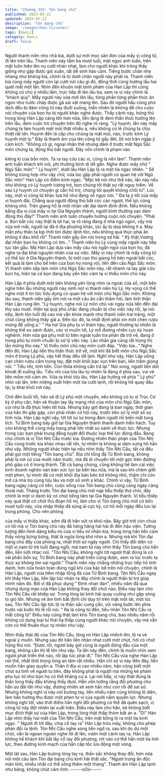 ```yaml
---
title: "Chương 333: Tôn bang chủ"
published: 2025-05-22
updated: 2025-05-22
description: 'Tôn bang chủ'
image: '/images/han-li/cover/'
tags: [HanLi]
category: HanLi
draft: false
---
```


Người thanh niên nho nhã kia, dưới sự mời mọc săn đón của mấy
vị công tử, đi lên trên lầu.
Thanh niên này tầm ba mươi tuổi, mặt ngọc anh tuấn, trên mặt
luôn hiện lên nụ cười nhàn nhạt, làm cho người khác khi trông
thấy giống như gặp được gió xuân, rất dễ sinh hảo cảm. Tiếng
bước chân nhẹ nhàng như không kia, chính là từ dưới chân
người này phát ra.
Thanh niên kia cùng mấy người còn lại cười nói câu gì đó, đồng
thời cũng hướng lầu hai quét mắt một lần.
Nhìn đến khuôn mặt bình phàm của Hàn Lập thì cũng không có
chú ý nhiều lắm, trực tiếp đi lên lầu ba, xem ra vị này chính là
"khách quý".
Mấy người này vừa mới lên lầu, từng phần từng phần thức ăn
ngon như nước chảy được gã sai vặt mang lên. Sau đó người
hầu cùng phó dịch đều bị đám công tử này đuổi xuống, hiển nhiên
là không để cho cuộc nói chuyện của bọn họ bị người khác nghe
được.
Thấy cảnh này, hứng thú trong lòng Hàn Lập càng lớn hơn nữa,
liền lặng lẽ đem thần thức hướng lên trên lầu, đem cuộc trò
chuyện trên đó nghe rõ ràng.
"Lý huynh, lần này mấy chúng ta làm huynh mệt mỏi thật nhiều a,
nếu không có lẽ chúng ta chịu thiệt rất lớn. Huynh đến là cấp cho
chúng ta mặt mũi, nào, trước kính Lý huynh một ly." Đây là thanh
âm của tên công tử gầy đét, lời nói tràn ngập ý cảm kích.
"Không có gì, ngoại nhân thế nhưng dám ở trước mắt Ngũ Sắc
môn chúng ta, động thủ bắt người. Đây vốn chính là phạm vào

kiêng kị của bổn môn. Ta ra tay cứu các vị, cũng là nên làm".
Thanh niên anh tuấn khách khí nói, phi thường bình dị dễ gần.
Nghe được mấy chữ " Ngũ Sắc môn" " Lý huynh", dưới lầu Hàn
Lập lộ ra một tia ngạc nhiên.
" Sẽ không trùng hợp như vậy chứ, vừa lúc gặp phải người có
quan hệ với Ngũ Sắc môn"
Hàn Lập có điểm kinh ngạc.
"Mặc kệ nói như thế nào, lần này nếu như không có Lý huynh
tương trợ, bọn chúng tôi thật sự rất nguy hiểm. Về sau Lý huynh
có chuyện gì cần hỗ trợ, chúng tôi quyết không chối từ". Lúc này,
một vị công tử khác tựa hồ như đang vỗ ngực nói.
" Đa tạ ý tốt của mấy vị huynh đài. Chẳng qua người động thủ bắt
cóc các ngươi, thế lực cũng không nhỏ. Trên giang hồ là một nhân
vật đại danh đỉnh đỉnh. Nếu không bằng địa vị của mấy vị tại Gia
Nguyên thành, người bình thường sao dám động thủ đây!" Thanh
niên anh tuấn chuyển hướng cuộc nói chuyện.
"Phải a. Bọn bắt cóc này thật là lợi hại, ta rõ ràng đang ở nhà ngủ
ngon, vậy mà vừa mở mắt, người lại đã ở địa phương khác, lúc ấy
bị dọa không ít a. May mắn phụ thân ta kịp thời tìm được lệnh tôn,
nếu không quả thực phải ăn không ít đau khổ rồi" Thanh niên gầy
ốm nói trong sợ hãi.
" Kỳ thật,Vương đại nhân bọn họ không có tìm…" Thanh niên họ
Lý cùng mấy người này tiếp tục tán gẫu.
Mà Hàn Lập dựa vào mấy câu nói ngắn ngủi của bọn họ, đã nghe
ra đại khái nguyên nhân của sự việc.
Mấy vị này chính là mấy công tử có thế lực ở Gia Nguyên thành,
bị một cao thủ giang hồ bên ngoài bắt cóc, kết quả là làm cho bề
trên của bọn họ nóng vội, liền đến cầu Ngũ Sắc môn. Vị thanh
niên sắp làm môn chủ Ngũ Sắc môn này, rất nhanh ra tay giải cứu
bọn họ, hiện tại cả bọn đang bày yến tiệc cảm tạ vị thiếu môn chủ
này.

Hàn Lập ở phía dưới một bên không yên lòng nhìn ra ngoài cửa
sổ, một bên nghe trên lầu những người này nịnh nọt vị thanh niên
họ Lý. Hy vọng có thể nghe một ít tin tức hữu dụng có quan hệ
với môn chủ Ngũ Sắc môn.
Không lâu sau, thanh niên gầy ốm nói ra một câu ân cần thăm
hỏi, làm tinh thần Hàn Lập rung lên.
"Lý huynh, nghe nói Lý môn chủ vài ngày nữa liền đến đại thọ sáu
mươi. Hiện tại quý phủ chắc đang chuẩn bị cho việc này rồi, lại
nói tiếp, lệnh tôn tuổi đã cao mà vẫn khỏe mạnh như thanh niên
trai tráng, một chút cũng không thấy già a. Đến lúc đó, ta nhất
định phải xin một chén rượu mừng để uống a."
" Ha ha! Gia phụ tu vi thâm hậu, người thường tự nhiên là không
thể so sánh được, các vị muốn tới, Lý mỗ đương nhiên cực kỳ
hoan nghênh. Hơn nữa gia phụ mới từ bên ngoài tuần tra phân đà
trở về, đang ở trong phủ tự mình chuẩn bị xử lý việc này. Lão
nhân gia cũng rất trọng thị lần mừng thọ này." Vị thiếu môn chủ
này mỉm cười đáp.
"Việc kia…"
Nghe đến đó, Hàn Lập liền thu thần thức trở về, một khi đã biết
môn chủ Ngũ Sắc môn ở trong Lý phủ, vậy hết thảy đều dễ làm.
Nghĩ như vậy, Hàn Lập uống cạn chén rượu cầm trong tay, đặt
một khối bạc vụn trên bàn, liền trầm giọng nói.
" Tiểu nhị, tính tiền. Còn thừa không cần trả lại."
Nói xong, người liền dứt khoát đi xuống lầu.
Tiểu nhị của tửu lâu tự nhiên là đang ở phía sau, vui vẻ liên mồm
nói cảm ơn.
Vừa ra khỏi tửu lâu, Hàn Lập hướng về phía " Lý phủ" nhìn vài
lần, trên miệng xuất hiện một tia cười lạnh, rồi không hề quay đầu
lại, ly khai khỏi nơi này.

Chờ đến buổi tối, hắn sẽ đi Lý phủ một chuyến, nếu không có tu
sĩ Trúc Cơ kỳ ở phụ cận, hắn sẽ thuận tay lấy mạng nhỏ của môn
chủ Ngũ Sắc môn, coi như là đã thực hiện lời hứa.
Nhưng bây giờ đang là ban ngày, thời gian của hắn thì gấp gáp,
còn phải nhân cơ hội này, trước tiên xử lý một số sự tình nữa.
Hàn Lập nghĩ vậy, tới tới lui lui trong đám người rồi biến mất tung
tích.
Tứ Bình bang bây giờ tại Gia Nguyên thành thanh danh hiển
hách. Tuy còn không thể cùng mấy bang phái lớn nhất so sánh về
thực lực. Nhưng trong các ban phái trung đẳng tuyệt đối thuộc
loại thế lực đứng đầu. Bang chủ chính là vị Tôn Nhị Cẩu trước
kia.
Đương nhiên thân phận của Tôn Nhị Cẩu cùng trước kia khác
nhau rất lớn, tự nhiên là không ai dám xưng hô hắn như vậy.
Những người khác hiện tại nếu nhìn thấy Tôn Nhị Cẩu, tất cả đều
phải gọi một tiếng "Tôn bang chủ".
Địa chỉ tổng đà Tứ Bình bang, không phải là nơi cũ của mười
năm trước, mà đã di chuyển tới một góc trên đường phố giàu có
ở trong thành.
Tất cả bang chúng, cũng không hề làm cái việc kinh doanh nghèo
nàn bán sức lực tại bến tàu nữa, mà là sau khi chém giết một
phen, tự mình đã có một khối địa bàn béo bở không nhỏ, thậm chí
còn mở cả nhà trọ cùng tửu lâu và một số sinh ý khác.
Chính vì vậy, Tứ Bình bang ngày càng có tiền, cuộc sống của Tôn
bang chủ cũng càng ngày càng thoải mái.
Tháng trước Tôn đại bang chủ mới nạp tiểu thiếp thứ chín, đây
chính là một vị danh kỹ có chút tiếng tăm tại Gia Nguyên thành.
Vị tiểu thiếp này quả thật có chút thủ đoạn hồ mị, làm cho vị Tôn
bang chủ mới có bốn mươi tuổi này, vừa nhập thiếp đã sủng ái
cực kỳ, cơ hồ mỗi ngày đều lưu lại trong phòng. Cho nên phòng

của mấy vị thiếp khác, sớm đã đị hắn vứt ra khỏi não.
Bây giờ trời còn chưa có tối mà vị Tôn bang chủ này đã hăng
hăng hái hái đi đến hậu viện.
Tưởng tượng đến hình dáng kiều mị của vị tiểu mĩ nhân kia, trong
lòng hắn liền cảm thấy nóng bừng bừng, thật là ngứa lòng khó
nhịn a.
Nhưng mà khi Tôn đại bang chủ đẩy cửa phòng ra, nhất thời sợ
ngây người.
Chỉ thấy đối diện có một vị nam tử trẻ tuổi đang ngồi, mà nam tử
này nhìn thấy Tôn bang chủ tiến đến, liền lười nhác nói.
"Tôn Nhị Cẩu, không nghĩ tới ngươi thật đúng là có vài phần bổn
sự, Tứ Bình bang này phát triển cũng được, xem ra lúc trước ta
thực sự không tìm sai người."
Thanh niên này chẳng những trực tiếp hô tính danh, hơn nữa
hoàn toàn dùng ngữ khí của bậc bề trên nói chuyện, chính là Hàn
Lập, người vừa tiềm nhập tổng đà của Tứ Bình bang.
Tôn Nhị Cẩu ngay khi thấy Hàn Lập, liền lập tức nhận ra đây
chính là người thần bí trợ giúp mình năm đó. Bởi vì đã phục dụng
" Định nhan đan", nhiều năm đã qua nhưng dung mạo của Hàn
Lập không thay đổi chút nào.
Điều này làm cho Tôn Nhị Cẩu rất khiếp sợ. Trong lòng lại kinh
hãi quay cuồng như gặp sóng to gió lớn.
Nhưng vẻ âm tình bất định chỉ duy trì trên mặt một lát, một lúc
sau, Tôn Nhị Cẩu lập tức lộ ra thần sắc cung cẩn, vội vàng bước
lên phía trước vài bước thi lễ rồi nói.
" Ra là công tử đến, tiểu nhân Tôn Nhị Cẩu ra mắt công tử"
Điều này cũng thật làm khó Tôn bang chủ, bao nhiêu năm rồi
không có dụng loại tư thái hạ thấp cùng người khác nói chuyện,
vậy mà vẫn còn có thể thuần thục tự nhiên như vậy.

Nhìn thấy thái độ của Tôn Nhị Cẩu, lông mi Hàn Lập nhếch lên, lộ
ra vẻ ngoài ý muốn. Nhưng sau đó hắn liền nhàn nhạt cười một
chút, hơi có chút hứng thú nói.
"Được rồi, ngươi bây giờ cũng là người đứng đầu của một bang,
không cần thi lễ lớn như vậy. Ta lần này đến, chính là muốn nhìn
xem ngươi phát triển thế nào, rồi lập tức phải đi."
Tôn Nhị Cẩu vừa nghe Hàn Lập nói thế, nhất thời trong lòng an
tâm rất nhiều. Hắn chỉ sợ vị này đến đây, liền muốn hắn giao
quyền a. Thân ở địa vị cao nhiều năm, hắn cũng biết một chút sự
tình về người tu tiên, đây không phải là người mà những kẻ phàm
phu tục tử như bọn họ có thể kháng cự a.
Lại nói tiếp, vị này thật đúng là thần long thấy đầu không thấy
đuôi. Hắn vốn tưởng rằng đối phương cho hắn ưu đãi lớn như
vậy, đương nhiên sẽ xem hắn như con rối để sai sử. Nhưng
không nghĩ vị này nói buông tay, liền nhiều năm cũng không lộ
diện, làm hắn hưởng thụ được một phen tư vị của người nắm
quyền lực.
Nhưng không nghĩ tới, vào thời điểm hắn nghĩ đối phương có thể
đã quên sạch, vị công tử này đột nhiên lại xuất hiện.
Điều này làm cho hắn, kẻ không biết mục đích thật sự của Hàn
Lập, trong lòng thật thấp thỏm bất an a.
"Di" Hàn Lập nhìn thấy hai mắt của Tôn Nhị Cẩu, trên mặt bỗng lộ
ra một tia kinh ngạc.
" Ngươi đi tới đây, chìa cổ tay ra" Hàn Lập trứu mày, không cho
phép phản đối ra lệnh.
Tôn Nhị Cẩu nghe xong liền ngớ ra, sau khi do dự một chút, vẫn
là ngoan ngoãn nghe lời đi lên, vươn một cánh tay ra.
Hàn Lập không hề khách khí bắt lấy cổ tay đối phương, rót vào
cơ thể hắn một tia linh lực, theo đường kinh mạch của hắn cấp
tốc lưu động một vòng.

Một lát sau, Hàn Lập buông lỏng tay ra, thần sắc không thay đổi,
hơn nữa nói một câu làm Tôn đại bang chủ kinh hãi thất sắc.
"Ngươi trúng ẩn độc mãn tính, nhiều nhất có thể sống thêm một
tháng". Thanh âm Hàn Lập lạnh như băng, không chút cảm tình.
------oOo------
